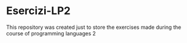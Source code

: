 # Esercizi-LP2
This repository was created just to store the exercises made during the course of programming languages 2
